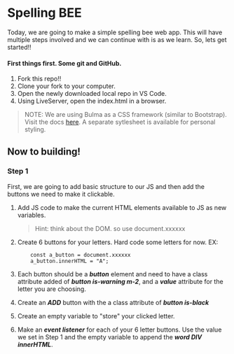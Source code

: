 # Spelling BEE

Today, we are going to make a simple spelling bee web app. This will have multiple steps involved and we can continue with is as we learn. So, lets get started!!

#### First things first. Some git and GitHub.

1.  Fork this repo!!
2.  Clone your fork to your computer.
3.  Open the newly downloaded local repo in VS Code.
4.  Using LiveServer, open the index.html in a browser.

> NOTE: We are using Bulma as a CSS framework (similar to Bootstrap). Visit the docs [here](https://bulma.io). A separate sytlesheet is available for personal styling.

## Now to building!

### Step 1

First, we are going to add basic structure to our JS and then add the buttons we need to make it clickable.

1.  Add JS code to make the current HTML elements available to JS as new variables.

    > Hint: think about the DOM. so use document.xxxxxx

2.  Create 6 buttons for your letters. Hard code some letters for now. EX:

            const a_button = document.xxxxxx
            a_button.innerHTML = "A";

3.  Each button should be a **_button_** element and need to have a class attribute added of **_button is-warning m-2_**, and a **_value_** attribute for the letter you are choosing.

4.  Create an **_ADD_** button with the a class attribute of **_button is-black_**

5.  Create an empty variable to "store" your clicked letter.
6.  Make an **_event listener_** for each of your 6 letter buttons. Use the value we set in Step 1 and the empty variable to append the **_word DIV innerHTML_**.

